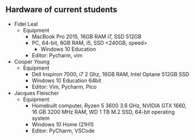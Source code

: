 ## Hardware of current students

* Fidel Leal
  * Equipment
    * MacBook Pro 2015, 16GB RAM i7, SSD 512GB
    * PC, 64-bit, 8GB RAM, i5, SSD <240GB, speed>
      * Windows 10 Education
    * Editor: Pycharm, vim
* Cooper Young
  * Equipment
    * Dell Inspiron 7000, i7 2 Ghz, 16GB RAM, Intel Optane 512GB SSD
    * Windows 10 Education 64bit
    * Editor: Vim, Pycharm, Pico
* Jacques Fleischer
  * Equipment 
    * Homebuilt computer, Ryzen 5 3600 3.6 GHz, NVIDIA GTX 1660, 16 GB 3200 MHz RAM, WD 1 TB M.2 SSD, 64-bit operating system
    * Windows 10 Home (21H1)
    * Editor: PyCharm, VSCode

